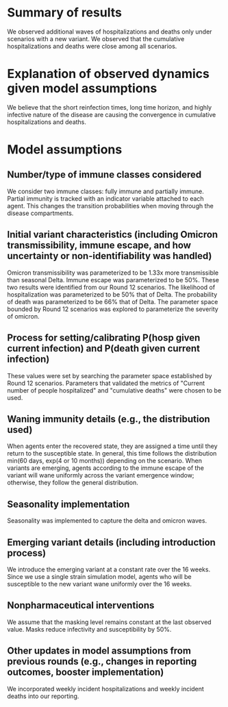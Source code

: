 # Summary of results
We observed additional waves of hospitalizations and deaths only under scenarios with a new variant. We observed that the cumulative hospitalizations and deaths were
close among all scenarios. 

# Explanation of observed dynamics given model assumptions
We believe that the short reinfection times, long time horizon, and highly infective nature of the disease are causing the convergence in cumulative hospitalizations and deaths. 

# Model assumptions
## Number/type of immune classes considered
We consider two immune classes: fully immune and partially immune. Partial immunity is tracked with an indicator variable attached to each agent. 
This changes the transition probabilities when moving through the disease compartments.

## Initial variant characteristics (including Omicron transmissibility, immune escape, and how uncertainty or non-identifiability was handled) 
Omicron transmissibility was parameterized to be 1.33x more transmissible than seasonal Delta. Immune escape was parameterized to be 50%. These two 
results were identified from our Round 12 scenarios. The likelihood of hospitalization was parameterized to be 50% that of Delta. The probability of 
death was parameterized to be 66% that of Delta. The parameter space bounded by Round 12 scenarios was explored to parameterize the severity of omicron. 

## Process for setting/calibrating P(hosp given current infection) and P(death given current infection)
These values were set by searching the parameter space established by Round 12 scenarios. Parameters that validated the metrics of "Current number of people 
hospitalized" and "cumulative deaths" were chosen to be used.

## Waning immunity details (e.g., the distribution used)
When agents enter the recovered state, they are assigned a time until they return to the susceptible state. In general, this time follows the 
distribution min(60 days, exp(4 or 10 months)) depending on the scenario. When variants are emerging, agents according to the immune escape of the 
variant will wane uniformly across the variant emergence window; otherwise, they follow the general distribution.

## Seasonality implementation
Seasonality was implemented to capture the delta and omicron waves. 

## Emerging variant details (including introduction process)
We introduce the emerging variant at a constant rate over the 16 weeks. Since we use a single strain simulation model, agents who will be susceptible 
to the new variant wane uniformly over the 16 weeks.

## Nonpharmaceutical interventions 
We assume that the masking level remains constant at the last observed value. Masks reduce infectivity and susceptibility by 50%.

## Other updates in model assumptions from previous rounds (e.g., changes in reporting outcomes, booster implementation)
We incorporated weekly incident hospitalizations and weekly incident deaths into our reporting.